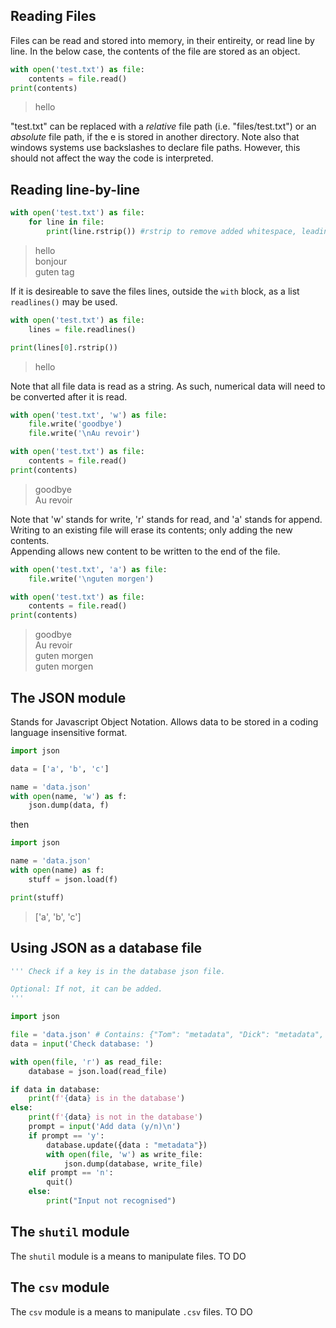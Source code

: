 ## Reading Files
Files can be read and stored into memory, in their entireity, or read line by line.
In the below case, the contents of the file are stored as an object.
```python
with open('test.txt') as file:
    contents = file.read()
print(contents)
```
> hello

"test.txt" can be replaced with a _relative_ file path (i.e. "files/test.txt") or an _absolute_ file path, if the e is stored in another directory.
Note also that windows systems use backslashes to declare file paths. However, this should not affect the way the code is interpreted.

## Reading line-by-line
```python
with open('test.txt') as file:
    for line in file:
        print(line.rstrip()) #rstrip to remove added whitespace, leading to blank lines.
```
> hello\
> bonjour\
> guten tag

If it is desireable to save the files lines, outside the ```with``` block, as a list ```readlines()``` may be used.
```python
with open('test.txt') as file:
    lines = file.readlines()

print(lines[0].rstrip())
```
> hello

Note that all file data is read as a string. As such, numerical data will need to be converted after it is read.
```python
with open('test.txt', 'w') as file:
    file.write('goodbye')
    file.write('\nAu revoir')

with open('test.txt') as file:
    contents = file.read()
print(contents)
```
> goodbye\
> Au revoir

Note that 'w' stands for write, 'r' stands for read, and 'a' stands for append. Writing to an existing file will erase its contents; only adding the new contents.  
Appending allows new content to be written to the end of the file.
```python
with open('test.txt', 'a') as file:
    file.write('\nguten morgen')

with open('test.txt') as file:
    contents = file.read()
print(contents)
```
> goodbye\
> Au revoir\
> guten morgen\
> guten morgen

## The JSON module
Stands for Javascript Object Notation.
Allows data to be stored in a coding language insensitive format.
```python
import json

data = ['a', 'b', 'c']

name = 'data.json'
with open(name, 'w') as f:
    json.dump(data, f)
```
then
```python
import json

name = 'data.json'
with open(name) as f:
    stuff = json.load(f)

print(stuff)
```
> ['a', 'b', 'c']

## Using JSON as a database file
```python
''' Check if a key is in the database json file.

Optional: If not, it can be added.
'''

import json

file = 'data.json' # Contains: {"Tom": "metadata", "Dick": "metadata", "Harry": "metadata"}
data = input('Check database: ')

with open(file, 'r') as read_file:
    database = json.load(read_file)

if data in database:
    print(f'{data} is in the database')
else:
    print(f'{data} is not in the database')
    prompt = input('Add data (y/n)\n')
    if prompt == 'y':
        database.update({data : "metadata"})
        with open(file, 'w') as write_file:
            json.dump(database, write_file)
    elif prompt == 'n':
        quit()
    else:
        print("Input not recognised")
```

## The ```shutil``` module
The ```shutil``` module is a means to manipulate files.
TO DO

## The ```csv``` module
The ```csv``` module is a means to manipulate ```.csv``` files.
TO DO
